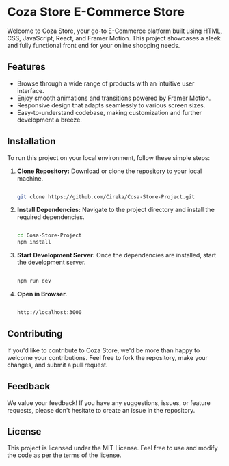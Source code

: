# Coza Store E-Commerce Store

Welcome to Coza Store, your go-to E-Commerce platform built using HTML, CSS, JavaScript, React, and Framer Motion. This project showcases a sleek and fully functional front end for your online shopping needs.

## Features

- Browse through a wide range of products with an intuitive user interface.
- Enjoy smooth animations and transitions powered by Framer Motion.
- Responsive design that adapts seamlessly to various screen sizes.
- Easy-to-understand codebase, making customization and further development a breeze.

## Installation

To run this project on your local environment, follow these simple steps:

1. **Clone Repository:** Download or clone the repository to your local machine.
   ```bash
   
   git clone https://github.com/Cireka/Cosa-Store-Project.git

2. **Install Dependencies:** Navigate to the project directory and install the required dependencies.
   ```bash
   
   cd Cosa-Store-Project
   npm install

3. **Start Development Server:** Once the dependencies are installed, start the development server.
   ```bash
   
   npm run dev

5. **Open in Browser.**
   ```bash
   
   http://localhost:3000
   
## Contributing
If you'd like to contribute to Coza Store, we'd be more than happy to welcome your contributions. Feel free to fork the repository, make your changes, and submit a pull request.

## Feedback
We value your feedback! If you have any suggestions, issues, or feature requests, please don't hesitate to create an issue in the repository.

## License
This project is licensed under the MIT License. Feel free to use and modify the code as per the terms of the license.
